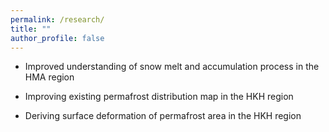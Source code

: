 ```yaml
---
permalink: /research/
title: ""
author_profile: false
---
```


- Improved understanding of snow melt and accumulation process in the HMA region

- Improving existing permafrost distribution map in the HKH region

- Deriving surface deformation of permafrost area in the HKH region

